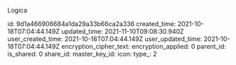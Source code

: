 Logica

id: 9d1a466906684a1da29a33b66ca2a336
created_time: 2021-10-18T07:04:44.149Z
updated_time: 2021-11-10T09:08:30.940Z
user_created_time: 2021-10-18T07:04:44.149Z
user_updated_time: 2021-10-18T07:04:44.149Z
encryption_cipher_text: 
encryption_applied: 0
parent_id: 
is_shared: 0
share_id: 
master_key_id: 
icon: 
type_: 2
